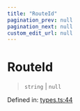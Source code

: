 ```yaml
---
title: "RouteId"
pagination_prev: null
pagination_next: null
custom_edit_url: null
---
```


# RouteId

> `string` \| `null`

Defined in:  [types.ts:44](https://github.com/bevm0/trpc-svelte-toolbox/blob/916a475/packages/trpc-sveltekit/src/types.ts#L44)
